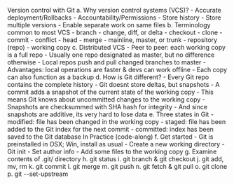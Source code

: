Version control with Git
  a. Why version control systems (VCS)?
    - Accurate deployment/Rollbacks
    - Accountability/Permissions
    - Store history
    - Store multiple versions
    - Enable separate work on same files
  b. Terminology common to most VCS
    - branch
    - change, diff, or delta
    - checkout
    - clone
    - commit
    - conflict
    - head
    - merge
    - mainline, master, or trunk
    - repository (repo)
    - working copy
  c. Distributed VCS
    - Peer to peer: each working copy is a full repo
    - Usually one repo designated as master, but no difference otherwise
    - Local repos push and pull changed branches to master 
    - Advantages: local operations are faster & devs can work offline
    - Each copy can also function as a backup
  d. How is Git different?
    - Every Git repo contains the complete history
    - Git doesnt store deltas, but snapshots
    - A commit adds a snapshot of the current state of the working copy
    - This means Git knows about uncommitted changes to the working copy
    - Snapshots are checksummed with SHA hash for integrity
    - And since snapshots are additive, its very hard to lose data
  e. Three states in Git
    - modified: file has been changed in the working copy
    - staged: file has been added to the Git index for the next commit
    - committed: index has been saved to the Git database
In Practice (code-along)
  f. Get started
    - Git is preinstalled in OSX; Win, install as usual
    - Create a new working directory
    - Git init
    - Set author info
    - Add some files to the working copy
  g. Examine contents of .git/ directory
  h. git status
  i. git branch & git checkout
  j. git add, mv, rm
  k. git commit
  l. git merge
  m. git push 
  n. git fetch & git pull
  o. git clone
  p. git --set-upstream
